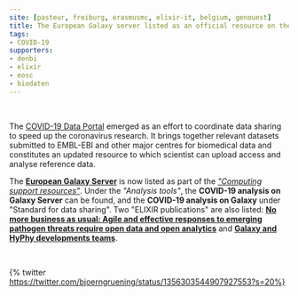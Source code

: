 ```yaml
---
site: [pasteur, freiburg, erasmusmc, elixir-it, belgium, genouest]
title: The European Galaxy server listed as an official resource on the COVID-19 Data Portal
tags:
- COVID-19
supporters:
- denbi
- elixir
- eosc
- biodaten
---
```


<br>

The [COVID-19 Data Portal](https://www.covid19dataportal.org) emerged as an effort to coordinate data sharing to speed up the coronavirus research. It brings together relevant datasets submitted to EMBL-EBI and other major centres for biomedical data and constitutes an updated resource to which scientist can upload access and analyse reference data. 

The [__European Galaxy Server__](https://usegalaxy.eu/) is now listed as part of the [_"Computing support resources"_](https://www.covid19dataportal.org/related-resources). Under the _"Analysis tools"_, the __COVID-19 analysis on Galaxy Server__ can be found, and the __COVID-19 analysis on Galaxy__ under "Standard for data sharing". Two "ELIXIR publications" are also listed: [__No more business as usual: Agile and effective responses to emerging pathogen threats require open data and open analytics__](https://journals.plos.org/plospathogens/article?id=10.1371/journal.ppat.1008643) and [__Galaxy and HyPhy developments teams__](https://www.biorxiv.org/content/10.1101/2020.02.21.959973v2).

<br>

{% twitter https://twitter.com/bjoerngruening/status/1356303544907927553?s=20%}

